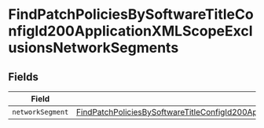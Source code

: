 # FindPatchPoliciesBySoftwareTitleConfigId200ApplicationXMLScopeExclusionsNetworkSegments


## Fields

| Field                                                                                                                                                                                                                                     | Type                                                                                                                                                                                                                                      | Required                                                                                                                                                                                                                                  | Description                                                                                                                                                                                                                               |
| ----------------------------------------------------------------------------------------------------------------------------------------------------------------------------------------------------------------------------------------- | ----------------------------------------------------------------------------------------------------------------------------------------------------------------------------------------------------------------------------------------- | ----------------------------------------------------------------------------------------------------------------------------------------------------------------------------------------------------------------------------------------- | ----------------------------------------------------------------------------------------------------------------------------------------------------------------------------------------------------------------------------------------- |
| `networkSegment`                                                                                                                                                                                                                          | [FindPatchPoliciesBySoftwareTitleConfigId200ApplicationXMLScopeExclusionsNetworkSegmentsNetworkSegment](../../models/operations/findpatchpoliciesbysoftwaretitleconfigid200applicationxmlscopeexclusionsnetworksegmentsnetworksegment.md) | :heavy_minus_sign:                                                                                                                                                                                                                        | N/A                                                                                                                                                                                                                                       |